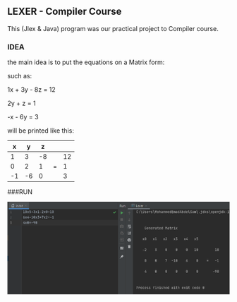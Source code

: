 ## LEXER - Compiler Course

This (Jlex & Java) program was our practical project to Compiler course.

### IDEA

the main idea is to put the equations on a Matrix form:

such as:

1x + 3y - 8z = 12

2y + z = 1

-x - 6y = 3

will be printed like this:

|x  |y   |z |    ||
|--- |--- |--- |--- |---
|1 |3 |-8 | |12
|0 |2 |1 |= |1
|-1 |-6 |0  | |3

###RUN

<img src="Run.png" width="1000">
